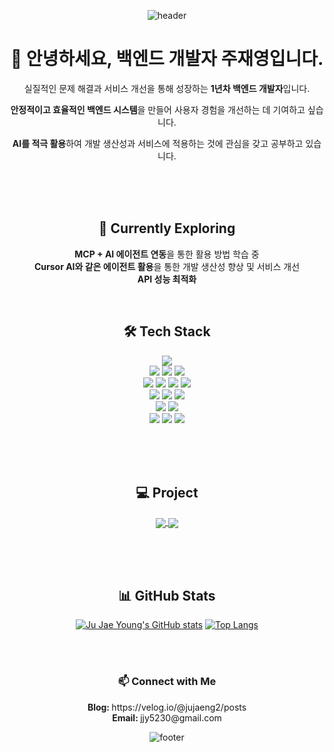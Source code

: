 

<div align="center">

   ![header](https://capsule-render.vercel.app/api?type=waving&color=gradient&customColorList=15&height=200&section=header&text=JaeYoung%20Joo&fontSize=70)
   
# 👋 안녕하세요, 백엔드 개발자 주재영입니다.

실질적인 문제 해결과 서비스 개선을 통해 성장하는 **1년차 백엔드 개발자**입니다. 

**안정적이고 효율적인 백엔드 시스템**을 만들어 사용자 경험을 개선하는 데 기여하고 싶습니다.

**AI를 적극 활용**하여 개발 생산성과 서비스에 적용하는 것에 관심을 갖고 공부하고 있습니다.


</br></br></br>

<h2>🌱 Currently Exploring</h2>

<span> <b>MCP + AI 에이전트 연동</b>을 통한 활용 방법 학습 중</span></br>
<span> <b>Cursor AI와 같은 에이전트 활용</b>을 통한 개발 생산성 향상 및 서비스 개선</span></br>
<span> <b>API 성능 최적화</b> </span></br>

</br>

<h2>🛠️ Tech Stack</h2>

<!-- Language -->
<img src="https://img.shields.io/badge/Java-C01818?style=for-the-badge&logo=openjdk&logoColor=white" />

<br/>

<!-- Framework & Library -->
<img src="https://img.shields.io/badge/Spring%20Boot-6DB33F?style=for-the-badge&logo=spring-boot&logoColor=white" />
<img src="https://img.shields.io/badge/Spring%20Data%20JPA-6DB33F?style=for-the-badge&logo=spring&logoColor=white" />
<img src="https://img.shields.io/badge/Spring%20Security-6DB33F?style=for-the-badge&logo=spring-security&logoColor=white" />

<br/>

<!-- DB -->
<img src="https://img.shields.io/badge/MySQL-4479A1?style=for-the-badge&logo=mysql&logoColor=white" />
<img src="https://img.shields.io/badge/mariadb-%23003545.svg?&style=for-the-badge&logo=mariadb&logoColor=white" />
<img src="https://img.shields.io/badge/PostgreSQL-316192?style=for-the-badge&logo=postgresql&logoColor=white" />
<img src="https://img.shields.io/badge/Redis-DC382D?style=for-the-badge&logo=redis&logoColor=white" />

<br/>

<!-- Cloud -->
<img src="https://img.shields.io/badge/AWS%20EC2-ED8B00?style=for-the-badge&logo=amazon-aws&logoColor=white" />
<img src="https://img.shields.io/badge/AWS%20S3-ED8B00?style=for-the-badge&logo=amazon-aws&logoColor=white" />
<img src="https://img.shields.io/badge/AWS%20RDS-ED8B00?style=for-the-badge&logo=amazon-aws&logoColor=white" />

<br/>

<!-- Tool -->
<img src="https://img.shields.io/badge/docker-%232496ED.svg?&style=for-the-badge&logo=docker&logoColor=white" />
<img src="https://img.shields.io/badge/Keycloak-2F80ED?style=for-the-badge&logo=keycloak&logoColor=white" /)
<img src="https://img.shields.io/badge/github%20actions-%232088FF.svg?&style=for-the-badge&logo=github%20actions&logoColor=white" />

<br/>
<img src="https://img.shields.io/badge/github-%23181717.svg?&style=for-the-badge&logo=github&logoColor=white" />
<img src="https://img.shields.io/badge/slack-%234A154B.svg?&style=for-the-badge&logo=slack&logoColor=white" />
<img src="https://img.shields.io/badge/jira-%230052CC.svg?&style=for-the-badge&logo=jira&logoColor=white" />

  
</br></br></br>

<h2>💻 Project</h2>

<a href="https://github.com/SamCoMo/DBZ-Backend">
  <img align="center" src="https://github-readme-stats.vercel.app/api/pin/?username=Samcomo&repo=DBZ-Backend&show_owner=true" />
</a>
<a href="https://github.com/JuJaeng2/Gymtopia">
  <img align="center" src="https://github-readme-stats.vercel.app/api/pin/?username=JuJaeng2&repo=Gymtopia&show_owner=true" />
</a>

</br></br></br>

<h2>📊 GitHub Stats</h2> 

[![Ju Jae Young's GitHub stats](https://github-readme-stats.vercel.app/api?username=JuJaeng2&show_icons=true&theme=gradient)](https://github.com/anuraghazra/github-readme-stats)
[![Top Langs](https://github-readme-stats.vercel.app/api/top-langs/?username=JuJaeng2&layout=compact&theme=radient)](https://github.com/anuraghazra/github-readme-stats)

</br></br>


<h3>📫 Connect with Me</h3>

<div>
<p>
   <span><b>Blog: </b> https://velog.io/@jujaeng2/posts </span></br>
   <span><b>Email: </b> jjy5230@gmail.com </span> 
</p>

</div> 


 ![footer](https://capsule-render.vercel.app/api?type=waving&color=auto&height=200&section=footer)
</div>
